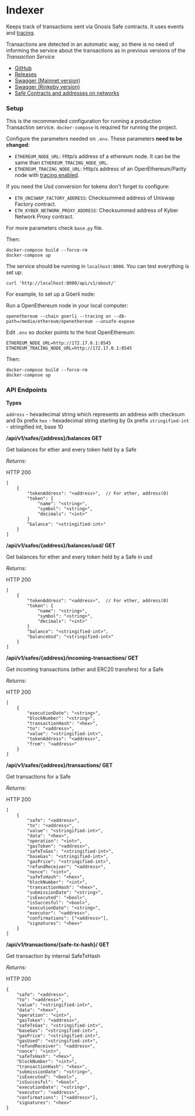 # Indexer

Keeps track of transactions sent via Gnosis Safe contracts. It uses events and [tracing](https://wiki.parity.io/JSONRPC-trace-module).

Transactions are detected in an automatic way, so there is no need of informing the service about the transactions as in previous versions of the _Transaction Service_

* [GitHub](https://github.com/gnosis/safe-transaction-service)
* [Releases](https://github.com/gnosis/safe-transaction-service/releases)
* [Swagger \(Mainnet version\)](https://safe-transaction.gnosis.io/)
* [Swagger \(Rinkeby version\)](https://safe-transaction.rinkeby.gnosis.io/)
* [Safe Contracts and addresses on networks](https://github.com/gnosis/safe-contracts/releases)

### Setup

This is the recommended configuration for running a production Transaction service. `docker-compose` is required for running the project.

Configure the parameters needed on `.env`. These parameters **need to be changed**:

* `ETHEREUM_NODE_URL`: Http/s address of a ethereum node. It can be the same than `ETHEREUM_TRACING_NODE_URL`.
* `ETHEREUM_TRACING_NODE_URL`: Http/s address of an OpenEthereum/Parity node with [tracing enabled](https://openethereum.github.io/JSONRPC-trace-module).

If you need the Usd conversion for tokens don't forget to configure:

* `ETH_UNISWAP_FACTORY_ADDRESS`: Checksummed address of Uniswap Factory contract.
* `ETH_KYBER_NETWORK_PROXY_ADDRESS`: Checksummed address of Kyber Network Proxy contract.

For more parameters check `base.py` file.

Then:

```text
docker-compose build --force-rm
docker-compose up
```

The service should be running in `localhost:8000`. You can test everything is set up:

```text
curl 'http://localhost:8000/api/v1/about/'
```

For example, to set up a Göerli node:

Run a OpenEthereum node in your local computer:

```text
openethereum --chain goerli --tracing on --db-path=/media/ethereum/openethereum --unsafe-expose
```

Edit `.env` so docker points to the host OpenEthereum:

```text
ETHEREUM_NODE_URL=http://172.17.0.1:8545
ETHEREUM_TRACING_NODE_URL=http://172.17.0.1:8545
```

Then:

```text
docker-compose build --force-rm
docker-compose up
```

### API Endpoints

**Types**

`address` - hexadecimal string which represents an address with checksum and 0x prefix `hex` - hexadecimal string starting by 0x prefix `stringified-int` - stringified int, base 10

**/api/v1/safes/{address}/balances GET**

Get balances for ether and every token held by a Safe

_Returns:_

HTTP 200

```text
[
    {
        "tokenAddress": "<address>",  // For ether, address(0)
        "token": {
            "name": "<string>",
            "symbol": "<string>",
            "decimals": "<int>"
        }
        "balance": "<stringified-int>"
    }
]
```

**/api/v1/safes/{address}/balances/usd/ GET**

Get balances for ether and every token held by a Safe in usd

_Returns:_

HTTP 200

```text
[
    {
        "tokenAddress": "<address>",  // For ether, address(0)
        "token": {
            "name": "<string>",
            "symbol": "<string>",
            "decimals": "<int>"
        }
        "balance": "<stringified-int>",
        "balanceUsd": "<stringified-int>"
    }
]
```

**/api/v1/safes/{address}/incoming-transactions/ GET**

Get incoming transactions \(ether and ERC20 transfers\) for a Safe

_Returns:_

HTTP 200

```text
[
    {
        "executionDate": "<string>",
        "blockNumber": "<string>",
        "transactionHash": "<hex>",
        "to": "<address>",
        "value": "<stringified-int>",
        "tokenAddress": "<address>",
        "from": "<address>"
    }
]
```

**/api/v1/safes/{address}/transactions/ GET**

Get transactions for a Safe

_Returns:_

HTTP 200

```text
[
    {
        "safe": "<address>",
        "to": "<address>",
        "value": "<stringified-int>",
        "data": "<hex>",
        "operation": "<int>",
        "gasToken": "<address>",
        "safeTxGas": "<stringified-int>",
        "baseGas": "<stringified-int>",
        "gasPrice": "<stringified-int>",
        "refundReceiver": "<address>",
        "nonce": "<int>",
        "safeTxHash": "<hex>",
        "blockNumber": "<int>",
        "transactionHash": "<hex>",
        "submissionDate": "<string>",
        "isExecuted": "<bool>",
        "isSuccesful": "<bool>",
        "executionDate": "<string>",
        "executor": "<address>",
        "confirmations": ["<address>"],
        "signatures": "<hex>"
    }
]
```

**/api/v1/transactions/{safe-tx-hash}/ GET**

Get transaction by internal SafeTxHash

_Returns:_

HTTP 200

```text
{
    "safe": "<address>",
    "to": "<address>",
    "value": "<stringified-int>",
    "data": "<hex>",
    "operation": "<int>",
    "gasToken": "<address>",
    "safeTxGas": "<stringified-int>",
    "baseGas": "<stringified-int>",
    "gasPrice": "<stringified-int>",
    "gasUsed": "<stringified-int>",
    "refundReceiver": "<address>",
    "nonce": "<int>",
    "safeTxHash": "<hex>",
    "blockNumber": "<int>",
    "transactionHash": "<hex>",
    "submissionDate": "<string>",
    "isExecuted": "<bool>",
    "isSuccesful": "<bool>",
    "executionDate": "<string>",
    "executor": "<address>",
    "confirmations": ["<address>"],
    "signatures": "<hex>"
}
```

